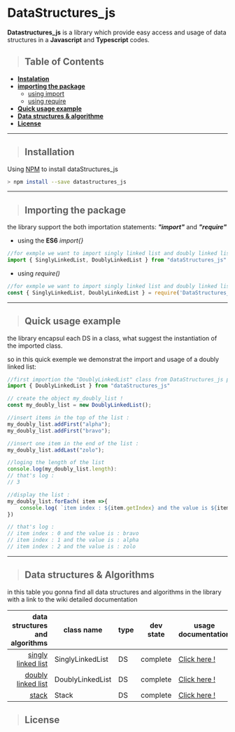 # DataStructures_js

**Datastructures_js** is a library which provide easy access and usage of data structures in a **Javascript** and **Typescript** codes.

>## Table of Contents
* [**Instalation**](#instalation)
* [**importing the package**](#usage)
    * [using import](#import)
    * [using require](#require)
* [**Quick usage example**](#quick)
* [**Data structures & algorithme**](#ds)
* [**License**](#license)
___
>## <span id="instalation">Installation</span>

<!-- Take me to [pookie](#pookie) -->

Using [NPM](#) to install dataStructures_js

```bash
> npm install --save datastructures_js
```
___
>## <span id="Importing">Importing the package</span>
the library support the both importation statements:  __*"import"*__  and __*"require"*__ 
* <span id="import">using the **ES6** _import{}_</span>

```javascript
//for exmple we want to import singly linked list and doubly linked list !
import { SinglyLinkedList, DoublyLinkedList } from "dataStructures_js"
```
* <span id="require">using  _require()_</span>

```javascript
//for exmple we want to import singly linked list and doubly linked list !
const { SinglyLinkedList, DoublyLinkedList } = require('DataStructures_js')
```
___
>## <span id="quick">Quick usage example</span>

the library encapsul each DS in a class, what suggest the instantiation of the imported class.
    
so in this quick exemple we demonstrat the import and usage of a doubly linked list:

```javascript
//first importion the "DoublyLinkedList" class from DataStructures_js package !
import { DoublyLinkedList } from "dataStructures_js"

// create the object my_doubly_list !
const my_doubly_list = new DoublyLinkedList();

//insert items in the top of the list :
my_doubly_list.addFirst("alpha");
my_doubly_list.addFirst("bravo");

//insert one item in the end of the list :
my_doubly_list.addLast("zolo");

//loging the length of the list
console.log(my_doubly_list.length):
// that's log :
// 3 

//display the list :
my_doubly_list.forEach( item =>{
    console.log( `item index : ${item.getIndex} and the value is ${item.getData}`)
})

// that's log :
// item index : 0 and the value is : bravo
// item index : 1 and the value is : alpha
// item index : 2 and the value is : zolo
```
___
>## <span id="ds">Data structures & Algorithms</span>
in this table you gonna find all data structures and algorithms in the library with a link to the wiki detailed documentation 

| data structures and algorithms| class name       | type | dev state | usage documentation            |
|------------------------------:|------------------|------|-----------|--------------------------------|
| [singly linked list][sl]      | SinglyLinkedList |  DS  | complete  | [Click here !](https://#)      |
| [doubly linked list ][dl]     | DoublyLinkedList |  DS  | complete  | [Click here !](https://#)      |
| [stack][slak]                 | Stack            |  DS  | complete  | [Click here !](https://#)      |


[sl]: https://www.tutorialspoint.com/data_structures_algorithms/linked_list_algorithms.htm
[dl]: https://www.tutorialspoint.com/data_structures_algorithms/doubly_linked_list_algorithm.htm
[slak]: https://www.tutorialspoint.com/data_structures_algorithms/stack_algorithm.htm

>## <span id="license">License</span>